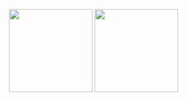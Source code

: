 <div align="center">
  <img height="150px" src="https://github-readme-stats-git-masterrstaa-rickstaa.vercel.app/api?username=longjuan&hide_title=true&hide_border=true&show_icons=true&line_height=23&bg_color=dafbe1" />
  <img height="150px" src="https://github-readme-stats-git-masterrstaa-rickstaa.vercel.app/api/top-langs/?username=longjuan&hide_title=true&hide_border=true&layout=compact&langs_count=6&bg_color=dafbe1" />
</div> 
